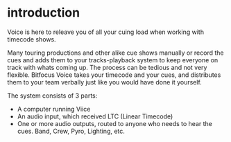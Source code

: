 # introduction

Voice is here to releave you of all your cuing load when working with timecode shows.

Many touring productions and other alike cue shows manually or record the cues and adds them to your tracks-playback system to keep everyone on track with whats coming up. The process can be tedious and not very flexible. Bitfocus Voice takes your timecode and your cues, and distributes them to your team verbally just like you would have done it yourself.

The system consists of 3 parts:

- A computer running Viice
- An audio input, which received LTC (Linear Timecode)
- One or more audio outputs, routed to anyone who needs to hear the cues. Band, Crew, Pyro, Lighting, etc.
